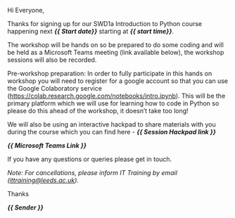 Hi Everyone,

Thanks for signing up for our SWD1a Introduction to Python course happening next ***{{ Start date}}*** starting at ***{{ start time}}***.

The workshop will be hands on so be prepared to do some coding and will be held as a Microsoft Teams meeting (link available below), the workshop sessions will also be recorded.

Pre-workshop preparation:
In order to fully participate in this hands on workshop you will need to register for a google account so that you can use the Google Colaboratory service (https://colab.research.google.com/notebooks/intro.ipynb). This will be the primary platform which we will use for learning how to code in Python so please do this ahead of the workshop, it doesn’t take too long!

We will also be using an interactive hackpad to share materials with you during the course which you can find here - ***{{ Session Hackpad link }}***
 
***{{ Microsoft Teams Link }}***

If you have any questions or queries please get in touch.

*Note: For cancellations, please inform IT Training by email (ittraining@leeds.ac.uk).*

Thanks

***{{ Sender }}***
